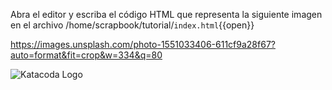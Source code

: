 Abra el editor y escriba el código HTML que representa la siguiente imagen en el archivo /home/scrapbook/tutorial/`index.html`{{open}} 

https://images.unsplash.com/photo-1551033406-611cf9a28f67?auto=format&fit=crop&w=334&q=80

![Katacoda Logo](https://katacoda.com/sofkau/courses/course-html/scen-html-image/assets/step1.png)